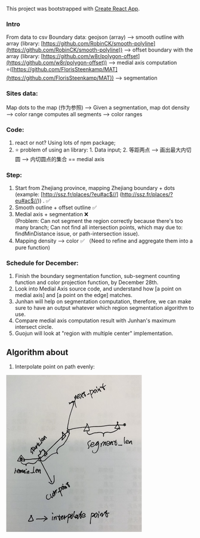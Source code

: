 This project was bootstrapped with [Create React App](https://github.com/facebook/create-react-app).

### Intro
From data to csv
Boundary data: 
geojson (array) —>
smooth outline with array (library: [https://github.com/RobinCK/smooth-polyline](https://github.com/RobinCK/smooth-polyline)) —> 
offset boundary with the array (library: [https://github.com/w8r/polygon-offset](https://github.com/w8r/polygon-offset)) —>
medial axis computation ⭐([https://github.com/FlorisSteenkamp/MAT](https://github.com/FlorisSteenkamp/MAT)) —>
segmentation 


### Sites data:
Map dots to the map (作为参照) —> 
Given a segmentation, map dot density —> color range 
computes all segments —> color ranges 


### Code: 
1. react or not?  Using lots of npm package;
2. ⭐ problem of using an library:  1. Data input;   2. 等距两点 —> 画出最大内切圆 —> 内切圆点的集合 == medial axis      


### Step:
1. Start from Zhejiang province, mapping Zhejiang boundary + dots (example: [http://ssz.fr/places/?eu#ac$//] (http://ssz.fr/places/?eu#ac$//)) . ✅
2. Smooth outline + offset outline ✅
3. Medial axis + segmentation ❌ <br/> (Problem: Can not segment the region correctly because there's too many branch; Can not find all intersection points, which may due to: findMinDistance issue, or path-intersection issue).
4. Mapping density —> color ✅ （Need to refine and aggregate them into a pure function)

### Schedule for December:
1. Finish the boundary segmentation function, sub-segment counting function and color projection function, by December 28th.
2. Look into Medial Axis source code, and understand how [a point on medial axis] and [a point on the edge] matches.
3. Junhan will help on segmentation computation, therefore, we can make sure to have an output whatever which region segmentation algorithm to use.
4. Compare medial axis computation result with Junhan's maximum intersect circle.
5. Guojun will look at "region with multiple center" implementation.

## Algorithm about
1. Interpolate point on path evenly:

![even_points](./src/assets/even_points.jpg)

